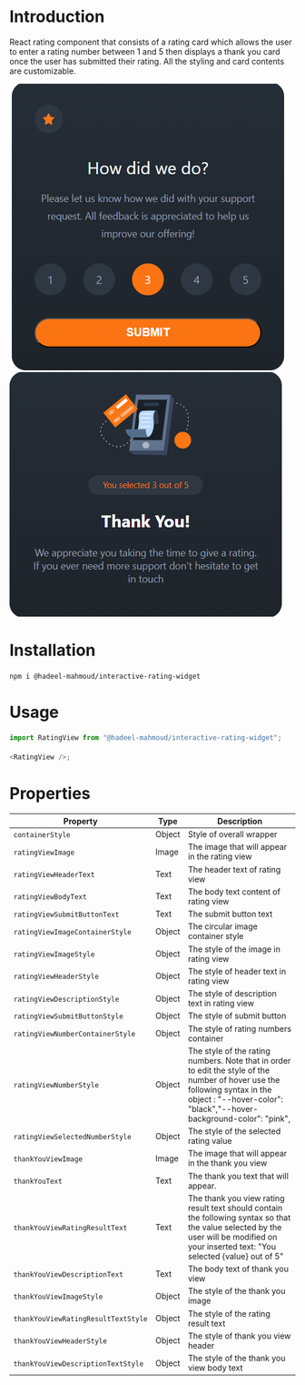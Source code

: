 # Introduction

React rating component that consists of a rating card which allows the user to enter a rating number between 1 and 5 then displays a thank you card once the user has submitted their rating. All the styling and card contents are customizable.

![Rating View](RatingView.png)
![Thank You View](ThankYouView.png)

# Installation

`npm i @hadeel-mahmoud/interactive-rating-widget`

# Usage

```js
import RatingView from "@hadeel-mahmoud/interactive-rating-widget";

<RatingView />;
```

# Properties

| Property                            | Type   | Description                                                                                                                                                                                        |
| ----------------------------------- | ------ | -------------------------------------------------------------------------------------------------------------------------------------------------------------------------------------------------- |
| `containerStyle`                    | Object | Style of overall wrapper                                                                                                                                                                           |
| `ratingViewImage`                   | Image  | The image that will appear in the rating view                                                                                                                                                      |
| `ratingViewHeaderText`              | Text   | The header text of rating view                                                                                                                                                                     |
| `ratingViewBodyText`                | Text   | The body text content of rating view                                                                                                                                                               |
| `ratingViewSubmitButtonText`        | Text   | The submit button text                                                                                                                                                                             |
| `ratingViewImageContainerStyle`     | Object | The circular image container style                                                                                                                                                                 |
| `ratingViewImageStyle`              | Object | The style of the image in rating view                                                                                                                                                              |
| `ratingViewHeaderStyle`             | Object | The style of header text in rating view                                                                                                                                                            |
| `ratingViewDescriptionStyle`        | Object | The style of description text in rating view                                                                                                                                                       |
| `ratingViewSubmitButtonStyle`       | Object | The style of submit button                                                                                                                                                                         |
| `ratingViewNumberContainerStyle`    | Object | The style of rating numbers container                                                                                                                                                              |
| `ratingViewNumberStyle`             | Object | The style of the rating numbers. Note that in order to edit the style of the number of hover use the following syntax in the object : "--hover-color": "black","--hover-background-color": "pink", |
| `ratingViewSelectedNumberStyle`     | Object | The style of the selected rating value                                                                                                                                                             |
| `thankYouViewImage`                 | Image  | The image that will appear in the thank you view                                                                                                                                                   |
| `thankYouText`                      | Text   | The thank you text that will appear.                                                                                                                                                               |
| `thankYouViewRatingResultText`      | Text   | The thank you view rating result text should contain the following syntax so that the value selected by the user will be modified on your inserted text: "You selected {value} out of 5"           |
| `thankYouViewDescriptionText`       | Text   | The body text of thank you view                                                                                                                                                                    |
| `thankYouViewImageStyle`            | Object | The style of the thank you image                                                                                                                                                                   |
| `thankYouViewRatingResultTextStyle` | Object | The style of the rating result text                                                                                                                                                                |
| `thankYouViewHeaderStyle`           | Object | The style of thank you view header                                                                                                                                                                 |
| `thankYouViewDescriptionTextStyle`  | Object | The style of the thank you view body text                                                                                                                                                          |
